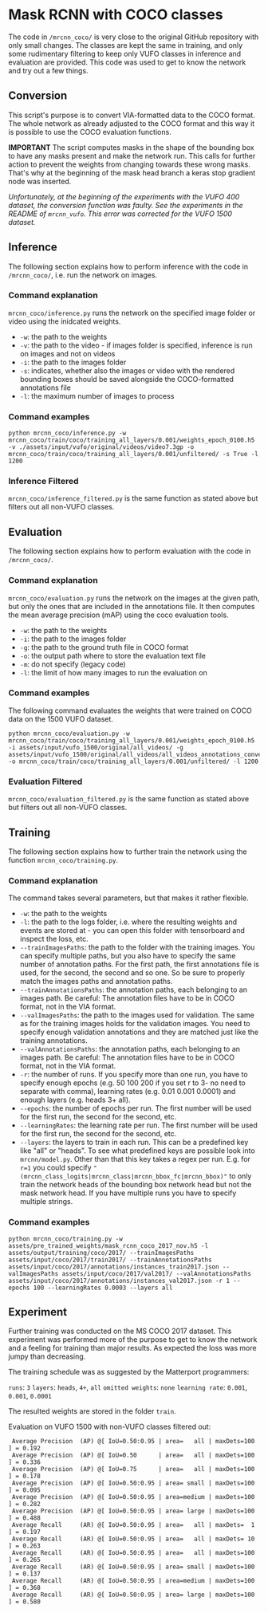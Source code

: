 # Mask RCNN with COCO classes

The code in `/mrcnn_coco/` is very close to the original GitHub repository with only small changes. The classes are kept the same in training, and only some rudimentary filtering to keep only VUFO classes in inference and evaluation are provided. This code was used to get to know the network and try out a few things.

## Conversion

This script's purpose is to convert VIA-formatted data to the COCO format. The whole network as already adjusted to the COCO format and this way it is possible to use the COCO evaluation functions.

**IMPORTANT** The script computes masks in the shape of the bounding box to have any masks present and make the network run. This calls for further action to prevent the weights from changing towards these wrong masks. That's why at the beginning of the mask head branch a keras stop gradient node was inserted.

_Unfortunately, at the beginning of the experiments with the VUFO 400 dataset, the conversion function was faulty. See the experiments in the README of `mrcnn_vufo`. This error was corrected for the VUFO 1500 dataset._

## Inference

The following section explains how to perform inference with the code in `/mrcnn_coco/`, i.e. run the network on images.

### Command explanation

`mrcnn_coco/inference.py` runs the network on the specified image folder or video using the inidcated weights.

* `-w`: the path to the weights
* `-v`: the path to the video - if images folder is specified, inference is run on images and not on videos
* `-i`: the path to the images folder
* `-s`: indicates, whether also the images or video with the rendered bounding boxes should be saved alongside the COCO-formatted annotations file
* `-l`: the maximum number of images to process

### Command examples

```
python mrcnn_coco/inference.py -w mrcnn_coco/train/coco/training_all_layers/0.001/weights_epoch_0100.h5 -v ./assets/input/vufo/original/videos/video7.3gp -o mrcnn_coco/train/coco/training_all_layers/0.001/unfiltered/ -s True -l 1200
```

### Inference Filtered

`mrcnn_coco/inference_filtered.py` is the same function as stated above but filters out all non-VUFO classes.

## Evaluation

The following section explains how to perform evaluation with the code in `/mrcnn_coco/`.

### Command explanation

`mrcnn_coco/evaluation.py`  runs the network on the images at the given path, but only the ones that are included in the annotations file. It then computes the mean average precision (mAP) using the coco evaluation tools.

* `-w`: the path to the weights
* `-i`: the path to the images folder
* `-g`: the path to the ground truth file in COCO format
* `-o`: the output path where to store the evaluation text file
* `-m`: do not specify (legacy code)
* `-l`: the limit of how many images to run the evaluation on

### Command examples

The following command evaluates the weights that were trained on COCO data on the 1500 VUFO dataset.

```
python mrcnn_coco/evaluation.py -w mrcnn_coco/train/coco/training_all_layers/0.001/weights_epoch_0100.h5 -i assets/input/vufo_1500/original/all_videos/ -g assets/input/vufo_1500/original/all_videos/all_videos_annotations_converted.json -o mrcnn_coco/train/coco/training_all_layers/0.001/unfiltered/ -l 1200
```

### Evaluation Filtered

`mrcnn_coco/evaluation_filtered.py` is the same function as stated above but filters out all non-VUFO classes.

## Training

The following section explains how to further train the network using the function `mrcnn_coco/training.py`.

### Command explanation

The command takes several parameters, but that makes it rather flexible.

* `-w`: the path to the weights
* `-l`: the path to the logs folder, i.e. where the resulting weights and events are stored at - you can open this folder with tensorboard and inspect the loss, etc.
* `--trainImagesPaths`: the path to the folder with the training images. You can specify multiple paths, but you also have to specify the same number of annotation paths. For the first path, the first annotations file is used, for the second, the second and so one. So be sure to properly match the images paths and annotation paths.
* `--trainAnnotationsPaths`: the annotation paths, each belonging to an images path. Be careful: The annotation files have to be in COCO format, not in the VIA format.
* `--valImagesPaths`: the path to the images used for validation. The same as for the training images holds for the validation images. You need to specify enough validation annotations and they are matched just like the training annotations.
* `--valAnnotationsPaths`: the annotation paths, each belonging to an images path. Be careful: The annotation files have to be in COCO format, not in the VIA format.
* `-r`: the number of runs. If you specify more than one run, you have to specify enough epochs (e.g. 50 100 200 if you set r to 3- no need to separate with comma), learning rates (e.g. 0.01 0.001 0.0001) and enough layers (e.g. heads 3+ all).
* `--epochs`: the number of epochs per run. The first number will be used for the first run, the second for the second, etc.
* `--learningRates`: the learning rate per run. The first number will be used for the first run, the second for the second, etc.
* `--layers`: the layers to train in each run. This can be a predefined key like "all" or "heads". To see what predefined keys are possible look into `mrcnn/model.py`. Other than that this key takes a regex per run. E.g. for `r=1` you could specify `"(mrcnn_class_logits|mrcnn_class|mrcnn_bbox_fc|mrcnn_bbox)"` to only train the network heads of the bounding box network head but not the mask network head. If you have multiple runs you have to specify multiple strings.

### Command examples

```
python mrcnn_coco/training.py -w assets/pre_trained_weights/mask_rcnn_coco_2017_nov.h5 -l assets/output/training/coco/2017/ --trainImagesPaths assets/input/coco/2017/train2017/ --trainAnnotationsPaths assets/input/coco/2017/annotations/instances_train2017.json --valImagesPaths assets/input/coco/2017/val2017/ --valAnnotationsPaths assets/input/coco/2017/annotations/instances_val2017.json -r 1 --epochs 100 --learningRates 0.0003 --layers all
```

## Experiment

Further training was conducted on the MS COCO 2017 dataset. This experiment was performed more of the purpose to get to know the network and a feeling for training than major results. As expected the loss was more jumpy than decreasing.

The training schedule was as suggested by the Matterport programmers:

`runs`: `3`
`layers`: `heads`, `4+`, `all`
`omitted weights`: `none`
`learning rate`: `0.001`, `0.001`, `0.0001`

The resulted weights are stored in the folder `train`.

Evaluation on VUFO 1500 with non-VUFO classes filtered out:
```
 Average Precision  (AP) @[ IoU=0.50:0.95 | area=   all | maxDets=100 ] = 0.192
 Average Precision  (AP) @[ IoU=0.50      | area=   all | maxDets=100 ] = 0.336
 Average Precision  (AP) @[ IoU=0.75      | area=   all | maxDets=100 ] = 0.178
 Average Precision  (AP) @[ IoU=0.50:0.95 | area= small | maxDets=100 ] = 0.095
 Average Precision  (AP) @[ IoU=0.50:0.95 | area=medium | maxDets=100 ] = 0.282
 Average Precision  (AP) @[ IoU=0.50:0.95 | area= large | maxDets=100 ] = 0.488
 Average Recall     (AR) @[ IoU=0.50:0.95 | area=   all | maxDets=  1 ] = 0.197
 Average Recall     (AR) @[ IoU=0.50:0.95 | area=   all | maxDets= 10 ] = 0.263
 Average Recall     (AR) @[ IoU=0.50:0.95 | area=   all | maxDets=100 ] = 0.265
 Average Recall     (AR) @[ IoU=0.50:0.95 | area= small | maxDets=100 ] = 0.137
 Average Recall     (AR) @[ IoU=0.50:0.95 | area=medium | maxDets=100 ] = 0.368
 Average Recall     (AR) @[ IoU=0.50:0.95 | area= large | maxDets=100 ] = 0.580
 ```